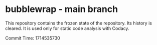 # bubblewrap - main branch

This repository contains the frozen state of the repository.
Its history is cleared. It is used only for static code
analysis with Codacy.

Commit Time: 1714535730